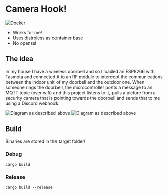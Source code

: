 # Camera Hook!

[![Docker](https://github.com/gckopper/camera-hook/actions/workflows/docker-publish.yml/badge.svg)](https://github.com/gckopper/camera-hook/actions/workflows/docker-publish.yml)

- Works for me!
- Uses distroless as container base
- No openssl

## The idea

In my house I have a wireless doorbell and so I loaded an ESP8266 with Tasmota and connected it to an RF module to intercept the communications between the indoor unit of my doorbell and the outdoor one. When someone rings the doorbell, the microcontroller posts a message to an MQTT topic (over wifi) and this project listens to it, pulls a picture from a security camera that is pointing towards the doorbell and sends that to me using a Discord webhook.

![Diagram as described above](https://github.com/user-attachments/assets/4ce1b859-6adc-4b8f-a648-0fcb5d04bf85#gh-light-mode-only)
![Diagram as described above](https://github.com/user-attachments/assets/3a30318b-777c-41d5-bc15-dc372f4e1cfd#gh-dark-mode-only)

## Build
Binaries are stored in the target folder!

### Debug
`cargo build`

### Release
`cargo build --release`
